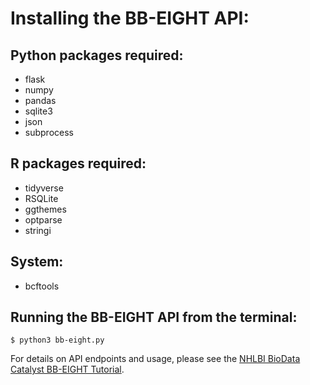 # Installing the BB-EIGHT API:

## Python packages required:

* flask
* numpy
* pandas
* sqlite3
* json
* subprocess

## R packages required:
* tidyverse
* RSQLite
* ggthemes
* optparse
* stringi

## System:
* bcftools

## Running the BB-EIGHT API from the terminal:

`$ python3 bb-eight.py`

For details on API endpoints and usage, please see the [NHLBI BioData Catalyst BB-EIGHT Tutorial](https://github.com/manrai/G-test/tree/main/tutorial).
